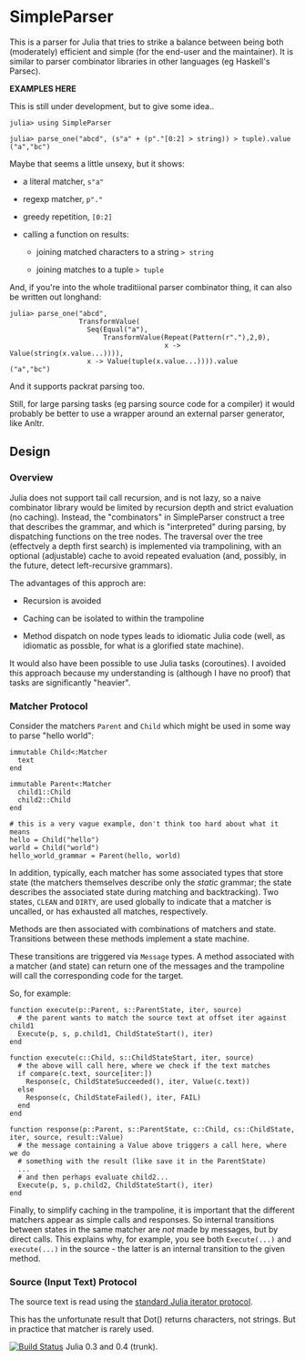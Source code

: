 # SimpleParser

This is a parser for Julia that tries to strike a balance between being both
(moderately) efficient and simple (for the end-user and the maintainer).  It
is similar to parser combinator libraries in other languages (eg Haskell's
Parsec).

**EXAMPLES HERE**

This is still under development, but to give some idea..

```
julia> using SimpleParser

julia> parse_one("abcd", (s"a" + (p"."[0:2] > string)) > tuple).value
("a","bc")
```

Maybe that seems a little unsexy, but it shows:

* a literal matcher, `s"a"`

* regexp matcher, `p"."`

* greedy repetition, `[0:2]`

* calling a function on results:

  * joining matched characters to a string `> string`

  * joining matches to a tuple `> tuple`

And, if you're into the whole traditiional parser combinator thing, it can
also be written out longhand:

```
julia> parse_one("abcd", 
                 TransformValue(
                   Seq(Equal("a"), 
                       TransformValue(Repeat(Pattern(r"."),2,0), 
                                      x -> Value(string(x.value...)))),
                   x -> Value(tuple(x.value...)))).value
("a","bc")
```

And it supports packrat parsing too.

Still, for large parsing tasks (eg parsing source code for a compiler) it
would probably be better to use a wrapper around an external parser generator,
like Anltr.

## Design

### Overview

Julia does not support tail call recursion, and is not lazy, so a naive
combinator library would be limited by recursion depth and strict evaluation
(no caching).  Instead, the "combinators" in SimpleParser construct a tree
that describes the grammar, and which is "interpreted" during parsing, by
dispatching functions on the tree nodes.  The traversal over the tree
(effectvely a depth first search) is implemented via trampolining, with an
optional (adjustable) cache to avoid repeated evaluation (and, possibly, in
the future, detect left-recursive grammars).

The advantages of this approch are:

  * Recursion is avoided

  * Caching can be isolated to within the trampoline

  * Method dispatch on node types leads to idiomatic Julia code (well,
    as idiomatic as possble, for what is a glorified state machine).

It would also have been possible to use Julia tasks (coroutines).  I avoided
this approach because my understanding is (although I have no proof) that
tasks are significantly "heavier".

### Matcher Protocol

Consider the matchers `Parent` and `Child` which might be used in some way to
parse "hello world":

```
immutable Child<:Matcher
  text
end

immutable Parent<:Matcher
  child1::Child
  child2::Child  
end

# this is a very vague example, don't think too hard about what it means
hello = Child("hello")
world = Child("world")
hello_world_grammar = Parent(hello, world)
```

In addition, typically, each matcher has some associated types that store
state (the matchers themselves describe only the *static* grammar; the state
describes the associated state during matching and backtracking).  Two states,
`CLEAN` and `DIRTY`, are used globally to indicate that a matcher is uncalled,
or has exhausted all matches, respectively.

Methods are then associated with combinations of matchers and state.
Transitions between these methods implement a state machine.

These transitions are triggered via `Message` types.  A method associated with
a matcher (and state) can return one of the messages and the trampoline will
call the corresponding code for the target.

So, for example:

```
function execute(p::Parent, s::ParentState, iter, source)
  # the parent wants to match the source text at offset iter against child1
  Execute(p, s, p.child1, ChildStateStart(), iter)
end

function execute(c::Child, s::ChildStateStart, iter, source)
  # the above will call here, where we check if the text matches
  if compare(c.text, source[iter:])
    Response(c, ChildStateSucceeded(), iter, Value(c.text))
  else
    Response(c, ChildStateFailed(), iter, FAIL)
  end
end

function response(p::Parent, s::ParentState, c::Child, cs::ChildState, iter, source, result::Value)
  # the message containing a Value above triggers a call here, where we do 
  # something with the result (like save it in the ParentState)
  ...
  # and then perhaps evaluate child2...
  Execute(p, s, p.child2, ChildStateStart(), iter)
end
```

Finally, to simplify caching in the trampoline, it is important that the
different matchers appear as simple calls and responses.  So internal
transitions between states in the same matcher are *not* made by messages, but
by direct calls.  This explains why, for example, you see both `Execute(...)`
and `execute(...)` in the source - the latter is an internal transition to the
given method.

### Source (Input Text) Protocol

The source text is read using the [standard Julia iterator
protocol](http://julia.readthedocs.org/en/latest/stdlib/collections/?highlight=iterator).

This has the unfortunate result that Dot() returns characters, not strings.
But in practice that matcher is rarely used.

[![Build
Status](https://travis-ci.org/andrewcooke/SimpleParser.jl.png)](https://travis-ci.org/andrewcooke/SimpleParser.jl)
Julia 0.3 and 0.4 (trunk).
